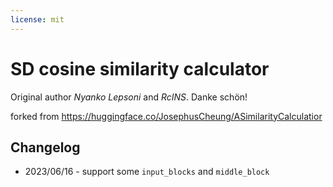 ```yaml
---
license: mit
---
```


# SD cosine similarity calculator

Original author *Nyanko Lepsoni* and *RcINS*. Danke schön!

forked from https://huggingface.co/JosephusCheung/ASimilarityCalculatior

## Changelog
 * 2023/06/16 - support some `input_blocks` and `middle_block`
